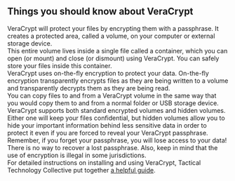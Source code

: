 ## Things you should know about VeraCrypt
VeraCrypt will protect your files by encrypting them with a passphrase. It creates a protected area, called a volume, on your computer or external storage device.
<br>
This entire volume lives inside a single file called a container, which you can open (or mount) and close (or dismount) using VeraCrypt. You can safely store your files inside this container.
<br>
VeraCrypt uses on-the-fly encryption to protect your data. On-the-fly encryption transparently encrypts files as they are being written to a volume and transparently decrypts them as they are being read.
<br>
You can copy files to and from a VeraCrypt volume in the same way that you would copy them to and from a normal folder or USB storage device.
<br>
VeraCrypt supports both standard encrypted volumes and hidden volumes. Either one will keep your files confidential, but hidden volumes allow you to hide your important information behind less sensitive data in order to protect it even if you are forced to reveal your VeraCrypt passphrase.
<br>
Remember, if you forget your passphrase, you will lose access to your data! There is no way to recover a lost passphrase. Also, keep in mind that the use of encryption is illegal in some jurisdictions.
<br>
For detailed instructions on installing and using VeraCrypt, Tactical Technology Collective put together [a helpful guide](https://securityinabox.org/en/guide/veracrypt-new/windows).
